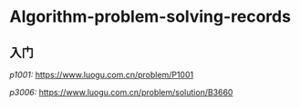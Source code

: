 # Algorithm-problem-solving-records

## 入门

*p1001:* https://www.luogu.com.cn/problem/P1001

*p3006:* https://www.luogu.com.cn/problem/solution/B3660
